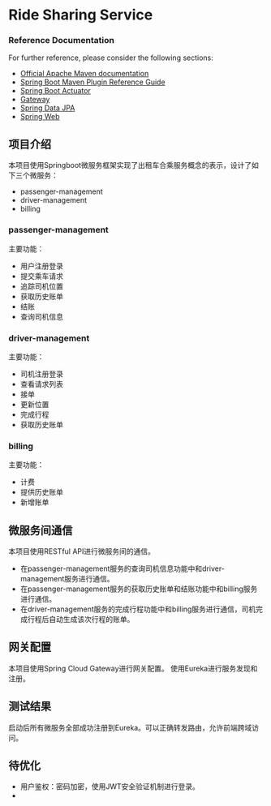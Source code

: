 # Ride Sharing Service

### Reference Documentation

For further reference, please consider the following sections:

* [Official Apache Maven documentation](https://maven.apache.org/guides/index.html)
* [Spring Boot Maven Plugin Reference Guide](https://docs.spring.io/spring-boot/3.3.6/maven-plugin)
* [Spring Boot Actuator](https://docs.spring.io/spring-boot/3.3.6/reference/actuator/index.html)
* [Gateway](https://docs.spring.io/spring-cloud-gateway/reference/spring-cloud-gateway-server-mvc.html)
* [Spring Data JPA](https://docs.spring.io/spring-boot/3.3.6/reference/data/sql.html#data.sql.jpa-and-spring-data)
* [Spring Web](https://docs.spring.io/spring-boot/3.3.6/reference/web/servlet.html)

## 项目介绍
本项目使用Springboot微服务框架实现了出租车合乘服务概念的表示，设计了如下三个微服务：

* passenger-management
* driver-management
* billing
### passenger-management
主要功能：
* 用户注册登录
* 提交乘车请求
* 追踪司机位置
* 获取历史账单
* 结账
* 查询司机信息

### driver-management
主要功能：
* 司机注册登录
* 查看请求列表
* 接单
* 更新位置
* 完成行程
* 获取历史账单

### billing
主要功能：
* 计费
* 提供历史账单
* 新增账单

## 微服务间通信
本项目使用RESTful API进行微服务间的通信。

* 在passenger-management服务的查询司机信息功能中和driver-management服务进行通信。
* 在passenger-management服务的获取历史账单和结账功能中和billing服务进行通信。
* 在driver-management服务的完成行程功能中和billing服务进行通信，司机完成行程后自动生成该次行程的账单。

## 网关配置
本项目使用Spring Cloud Gateway进行网关配置。
使用Eureka进行服务发现和注册。

## 测试结果

启动后所有微服务全部成功注册到Eureka。可以正确转发路由，允许前端跨域访问。



## 待优化
* 用户鉴权：密码加密，使用JWT安全验证机制进行登录。
*

